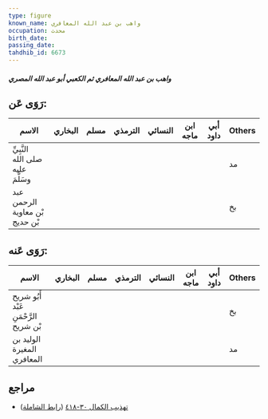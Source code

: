 ```yaml
---
type: figure
known_name: واهب بن عبد الله المعافري
occupation: محدث
birth_date:
passing_date:
tahdhib_id: 6673
---
```

##### واهب بن عبد الله المعافري ثم الكعبي أبو عبد الله المصري

## رَوَى عَن:
| الاسم                             | البخاري | مسلم | الترمذي | النسائي | ابن ماجه | أبي داود | Others |
| --------------------------------- | ------- | ---- | ------- | ------- | -------- | -------- | ------ |
| النَّبِيِّ صلى الله عليه وسَلَّمَ |         |      |         |         |          |          | مد     |
| عبد الرحمن بْن معاوية بْن حديج    |         |      |         |         |          |          | بخ     |
## رَوَى عَنه:
| الاسم                                 | البخاري | مسلم | الترمذي | النسائي | ابن ماجه | أبي داود | Others |
| ------------------------------------- | ------- | ---- | ------- | ------- | -------- | -------- | ------ |
| أَبُو شريح عَبْد الرَّحْمَنِ بْن شريح |         |      |         |         |          |          | بخ     |
| الوليد بن المغيرة المعافري            |         |      |         |         |          |          | مد     |
## مراجع
- [تهذيب الكمال ٣٠-٤١٨](obsidian://open?vault=Tahdhib-al-Kamal&file=Figures/٦٦٧٣-واهب%20بن%20عبد%20الله%20المعافري%20ثم%20الكعبي%20أبو%20عبد%20الله%20المصري) ([رابط الشاملة](https://shamela.ws/book/3722/16484))